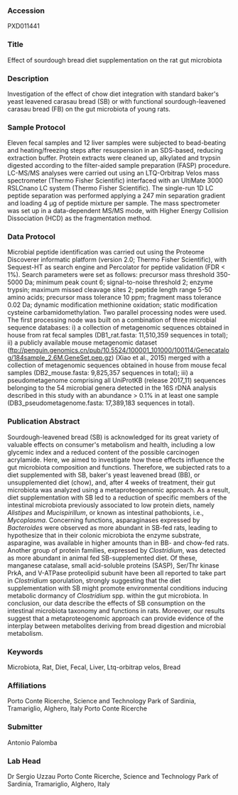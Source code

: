 ### Accession
PXD011441

### Title
Effect of sourdough bread diet supplementation on the rat gut microbiota

### Description
Investigation of the effect of chow diet integration with standard baker's yeast leavened carasau bread (SB) or with functional sourdough-leavened carasau bread (FB) on the gut microbiota of young rats.

### Sample Protocol
Eleven fecal samples and 12 liver samples were subjected to bead-beating and heating/freezing steps after resuspension in an SDS-based, reducing extraction buffer. Protein extracts were cleaned up, alkylated and trypsin digested according to the filter-aided sample preparation (FASP) procedure. LC-MS/MS analyses were carried out using an LTQ-Orbitrap Velos mass spectrometer (Thermo Fisher Scientific) interfaced with an UltiMate 3000 RSLCnano LC system (Thermo Fisher Scientific). The single-run 1D LC peptide separation was performed applying a 247 min separation gradient and loading 4 μg of peptide mixture per sample. The mass spectrometer was set up in a data-dependent MS/MS mode, with Higher Energy Collision Dissociation (HCD) as the fragmentation method.

### Data Protocol
Microbial peptide identification was carried out using the Proteome Discoverer informatic platform (version 2.0; Thermo Fisher Scientific), with Sequest-HT as search engine and Percolator for peptide validation (FDR < 1%). Search parameters were set as follows: precursor mass threshold 350-5000 Da; minimum peak count 6; signal-to-noise threshold 2; enzyme trypsin; maximum missed cleavage sites 2; peptide length range 5-50 amino acids; precursor mass tolerance 10 ppm; fragment mass tolerance 0.02 Da; dynamic modification methionine oxidation; static modification cysteine carbamidomethylation. Two parallel processing nodes were used. The first processing node was built on a combination of three microbial sequence databases: i) a collection of metagenomic sequences obtained in house from rat fecal samples (DB1_rat.fasta: 11,510,359 sequences in total); ii) a publicly available mouse metagenomic dataset (ftp://penguin.genomics.cn/pub/10.5524/100001_101000/100114/Genecatalog/184sample_2.6M.GeneSet.pep.gz) (Xiao et al., 2015) merged with a collection of metagenomic sequences obtained in house from mouse fecal samples (DB2_mouse.fasta: 9,825,357 sequences in total); iii) a pseudometagenome comprising all UniProtKB (release 2017_11) sequences belonging to the 54 microbial genera detected in the 16S rDNA analysis described in this study with an abundance > 0.1% in at least one sample (DB3_pseudometagenome.fasta: 17,389,183 sequences in total).

### Publication Abstract
Sourdough-leavened bread (SB) is acknowledged for its great variety of valuable effects on consumer's metabolism and health, including a low glycemic index and a reduced content of the possible carcinogen acrylamide. Here, we aimed to investigate how these effects influence the gut microbiota composition and functions. Therefore, we subjected rats to a diet supplemented with SB, baker's yeast leavened bread (BB), or unsupplemented diet (chow), and, after 4 weeks of treatment, their gut microbiota was analyzed using a metaproteogenomic approach. As a result, diet supplementation with SB led to a reduction of specific members of the intestinal microbiota previously associated to low protein diets, namely <i>Alistipes</i> and <i>Mucispirillum</i>, or known as intestinal pathobionts, i.e., <i>Mycoplasma</i>. Concerning functions, asparaginases expressed by <i>Bacteroides</i> were observed as more abundant in SB-fed rats, leading to hypothesize that in their colonic microbiota the enzyme substrate, asparagine, was available in higher amounts than in BB- and chow-fed rats. Another group of protein families, expressed by <i>Clostridium</i>, was detected as more abundant in animal fed SB-supplemented diet. Of these, manganese catalase, small acid-soluble proteins (SASP), Ser/Thr kinase PrkA, and V-ATPase proteolipid subunit have been all reported to take part in <i>Clostridium</i> sporulation, strongly suggesting that the diet supplementation with SB might promote environmental conditions inducing metabolic dormancy of <i>Clostridium</i> spp. within the gut microbiota. In conclusion, our data describe the effects of SB consumption on the intestinal microbiota taxonomy and functions in rats. Moreover, our results suggest that a metaproteogenomic approach can provide evidence of the interplay between metabolites deriving from bread digestion and microbial metabolism.

### Keywords
Microbiota, Rat, Diet, Fecal, Liver, Ltq-orbitrap velos, Bread

### Affiliations
Porto Conte Ricerche, Science and Technology Park of Sardinia, Tramariglio, Alghero, Italy
Porto Conte Ricerche

### Submitter
Antonio Palomba

### Lab Head
Dr Sergio Uzzau
Porto Conte Ricerche, Science and Technology Park of Sardinia, Tramariglio, Alghero, Italy


